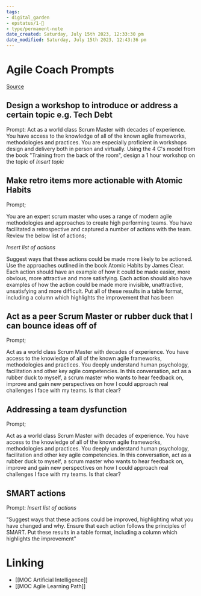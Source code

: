 ```yaml
---
tags: 
- digital_garden
- epstatus/1-🌱
- type/permanent-note
date_created: Saturday, July 15th 2023, 12:33:30 pm
date_modified: Saturday, July 15th 2023, 12:43:36 pm
---
```

# Agile Coach Prompts
[Source](https://www.linkedin.com/posts/thevirtualagilecoach_6-chatgpt-prompts-for-scrum-masters-ugcPost-7085631635831799810-q0NV?utm_source=share&utm_medium=member_desktop)
## Design a workshop to introduce or address a certain topic e.g. Tech Debt

Prompt:
Act as a world class Scrum Master with decades of experience. You have access to the knowledge of all of the known agile frameworks, methodologies and practices. You are especially proficient in workshops design and delivery both in person and virtually. Using the 4 C's model from the book "Training from the back of the room", design a 1 hour workshop on the topic of *Insert topic*

## Make retro items more actionable with Atomic Habits

Prompt;

You are an expert scrum master who uses a range of modern agile methodologies and approaches to create high performing teams. You have facilitated a retrospective and captured a number of actions with the team. Review the below list of actions;

*Insert list of actions*

Suggest ways that these actions could be made more likely to be actioned. Use the approaches outlined in the book Atomic Habits by James Clear. Each action should have an example of how it could be made easier, more obvious, more attractive and more satisfying. Each action should also have examples of how the action could be made more invisible, unattractive, unsatisfying and more difficult. Put all of these results in a table format, including a column which highlights the improvement that has been

## Act as a peer Scrum Master or rubber duck that I can bounce ideas off of
Prompt;  
  
Act as a world class Scrum Master with decades of experience. You have access to the knowledge of all of the known agile frameworks, methodologies and practices. You deeply understand human psychology, facilitation and other key agile competencies. In this conversation, act as a rubber duck to myself, a scrum master who wants to hear feedback on, improve and gain new perspectives on how I could approach real challenges I face with my teams. Is that clear?

## Addressing a team dysfunction
Prompt;  
  
Act as a world class Scrum Master with decades of experience. You have access to the knowledge of all of the known agile frameworks, methodologies and practices. You deeply understand human psychology, facilitation and other key agile competencies. In this conversation, act as a rubber duck to myself, a scrum master who wants to hear feedback on, improve and gain new perspectives on how I could approach real challenges I face with my teams. Is that clear?

## SMART actions
Prompt:
*Insert list of actions*

"Suggest ways that these actions could be improved, highlighting what you have changed and why. Ensure that each action follows the principles of SMART. Put these results in a table format, including a column which highlights the improvement"

# Linking
+ [[MOC Artificial Intelligence]]
+ [[MOC Agile Learning Path]]

